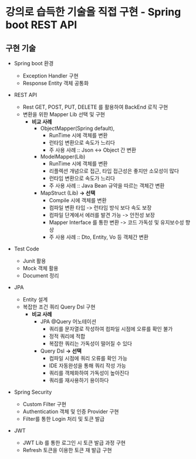 # 강의로 습득한 기술을 직접 구현 - Spring boot REST API
## 구현 기술
- Spring boot 환경
  - Exception Handler 구현
  - Response Entity 객체 공통화
- REST API
  - Rest GET, POST, PUT, DELETE 를 활용하여 BackEnd 로직 구현
  - 변환을 위한 Mapper Lib 선택 및 구현
    - **비교 사례**
      - ObjectMapper(Spring default), 
        - RunTime 시에 객체를 변환
        - 런타임 변환으로 속도가 느리다
        - 주 사용 사례 :: Json <-> Object 간 변환
      - ModelMapper(Lib)
        - RunTime 시에 객체를 변환
        - 리플렉션 개념으로 접근, 타입 접근성은 좋지만 소모성이 많다
        - 런타임 변환으로 속도가 느리다
        - 주 사용 사례 :: Java Bean 규약을 따르는 객체간 변환
      - MapStruct (Lib) **-> 선택**
        - Compile 시에 객체를 변환
        - 컴파일 변환 타입 -> 런타임 방식 보다 속도 보장
        - 컴파일 단계에서 에러를 발견 가능 -> 안전성 보장
        - Mapper Interface 를 통한 변환 -> 코드 가독성 및 유지보수성 향상
        - 주 사용 사례 :: Dto, Entity, Vo 등 객체간 변환
- Test Code
  - Junit 활용
  - Mock 객체 활용
  - Document 정리
- JPA
  - Entity 설계
  - 복잡한 조건 쿼리 Query Dsl 구현
    - **비교 사례**
      - JPA @Query 어노테이션
        - 쿼리를 문자열로 작성하여 컴파일 시점에 오류를 확인 불가
        - 정적 쿼리에 적합
        - 복잡한 쿼리는 가독성이 떨어질 수 있다
      - Query Dsl **-> 선택**
        - 컴파일 시점에 쿼리 오류를 확인 가능
        - IDE 자동완성을 통해 쿼리 작성 가능
        - 쿼리를 객체화하여 가독성이 높아진다
        - 쿼리를 재사용하기 용이하다
    
- Spring Security
  - Custom Filter 구현
  - Authentication 객체 및 인증 Provider 구현
  - Filter를 통한 Login 처리 및 토큰 발급
- JWT
  - JWT Lib 를 통한 로그인 시 토큰 발급 과정 구현
  - Refresh 토큰을 이용한 토큰 재 발급 구현
